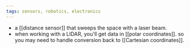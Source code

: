 ```yaml
---
tags: sensors, robotics, electronics
---
```


- a [[distance sensor]] that sweeps the space with a laser beam.
- when working with a LIDAR, you'll get data in [[polar coordinates]]. so you may need to handle conversion back to [[Cartesian coordinates]].